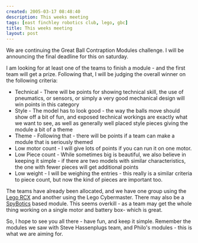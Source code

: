 ```yaml
---
created: 2005-03-17 08:48:40
description: This weeks meeting
tags: [east finchley robotics club, lego, gbc]
title: This weeks meeting
layout: post
---
```

We are continuing the Great Ball Contraption Modules challenge. I will be announcing the final deadline for this on saturday.

I am looking for at least one of the teams to finish a module - and the first team will get a prize. Following that, I will be judging the overall winner on the following criteria:

* Technical - There will be points for showing technical skill, the use of pneumatics, or sensors, or simply a very good mechanical design will win points in this category
* Style - The model has to look good - the way the balls move should show off a bit of fun, and exposed technical workings are exactly what we want to see, as well as generally well placed style pieces giving the module a bit of a theme
* Theme - Following that - there will be points if a team can make a module that is seriously themed
* Low motor count - I will give lots of points if you can run it on one motor.
* Low Piece count - While sometimes big is beautiful, we also believe in keeping it simple - if there are two models with similar characteristics, the one with fewer pieces will get additional points
* Low weight - I will be weighing the entries - this really is a similar criteria to piece count, but now the kind of pieces are important too.

The teams have already been allocated, and we have one group using the [Lego RCX](/wiki/rcx.html "The Lego RCX") and another using the Lego Cybermaster. There may also be a [SpyBotics](/wiki/spybotics.html "Lego Programmable robot kits") based module. This seems overkill - as a team may get the whole thing working on a single motor and battery box- which is great.

So, I hope to see you all there - have fun, and keep it simple. Remember the modules we saw with Steve Hassenplugs team, and Philo's modules - this is what we are aiming for.
